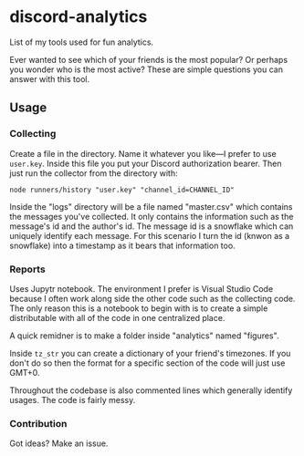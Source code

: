 # discord-analytics
List of my tools used for fun analytics. 

Ever wanted to see which of your friends is the most popular? Or perhaps you wonder who is the most active? These are simple questions you can answer with this tool. 

## Usage

### Collecting
Create a file in the directory. Name it whatever you like&mdash;I prefer to use `user.key`. Inside this file you put your Discord authorization bearer.
Then just run the collector from the directory with: 

`node runners/history "user.key" "channel_id=CHANNEL_ID"`

Inside the "logs" directory will be a file named "master.csv" which contains the messages you've collected. It only contains the information such as the message's id and the author's id. The message id is a snowflake which can uniquely identify each message. For this scenario I turn the id (knwon as a snowflake) into a timestamp as it bears that information too. 

### Reports
Uses Jupytr notebook. The environment I prefer is Visual Studio Code because I often work along side the other code such as the collecting code. The only reason this is a notebook to begin with is to create a simple distributable with all of the code in one centralized place.

A quick remidner is to make a folder inside "analytics" named "figures". 

Inside `tz_str` you can create a dictionary of your friend's timezones. If you don't do so then the format for a specific section of the code will just use GMT+0.

Throughout the codebase is also commented lines which generally identify usages. The code is fairly messy. 


### Contribution
Got ideas? Make an issue. 
